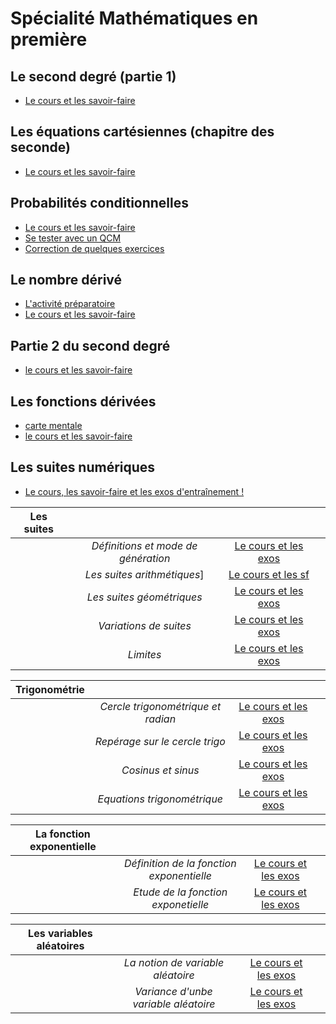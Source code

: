 # Spécialité Mathématiques en première

## Le second degré (partie 1)
- [Le cours et les savoir-faire](m_1_sec_part1_1.pdf)

## Les équations cartésiennes (chapitre des seconde)
- [Le cours et les savoir-faire](maths_1_ch2.pdf)

## Probabilités conditionnelles

- [Le cours et les savoir-faire](m_1_ch3.pdf)
- [Se tester avec un QCM](https://doctools.dgpad.net/exam.php?datas=eyJiYXNlaWQiOiIxWHhYckM2cFFlZzlWdzNVa1I1NzJFTFY0VUV1Y3Q5Q0pkQkJFNGhQX3NubyIsImRlX2Jhc2UiOiIxNWtnV0tfQmNXenhnSER5NjlrVDUyc0ZacmpUSmNsSDg2V19kMWFhNERxTSIsImlkIjoiMWtiRmhCZnBkM3htWTNLSjdwcTBfTGdrU3lIQWVnVWp5a3Y1NjJCR2JGLVUiLCJ1c2VycyI6IkFub255bWUifQ==)
- [Correction de quelques exercices](exo/index.md)


## Le nombre dérivé
- [L'activité préparatoire](m_1_ch4_act.pdf)
- [Le cours et les savoir-faire](m_1_ch4.pdf)


## Partie 2 du second degré
- [le cours et les savoir-faire](m_1_ch5.pdf)

## Les fonctions dérivées
- [carte mentale](maths_1_cm_fonctions_derivees)
- [le cours et les savoir-faire](m_1_ch6.pdf)


## Les suites numériques
- [Le cours, les savoir-faire et les exos d'entraînement !](m_1_ch7.pdf)


|**Les suites**||||
|:----------------:|:---------------:|:----------:|:-----|
||*Définitions et mode de génération*|[Le cours et les exos](m_1_suites_1.pdf)||
||*Les suites arithmétiques*]|[Le cours et les sf](m_1_suites_2.pdf)||
||*Les suites géométriques*|[Le cours et les exos](m_1_suites_3.pdf)||
||*Variations de suites*|[Le cours et les exos](m_1_suites_4.pdf)||
||*Limites*|[Le cours et les exos](m_1_suites_5.pdf)||


|**Trigonométrie**||||
|:----------------:|:---------------:|:----------:|:-----|
||*Cercle trigonométrique et radian*|[Le cours et les exos](m_1_trigo_1.pdf)||
||*Repérage sur le cercle trigo*|[Le cours et les exos](m_1_trigo_2.pdf)||
||*Cosinus et sinus*|[Le cours et les exos](m_1_trigo_3.pdf)||
||*Equations trigonométrique*|[Le cours et les exos](m_1_trigo_4.pdf)||

|**La fonction exponentielle**||||
|:----------------:|:---------------:|:----------:|:-----|
||*Définition de la fonction exponentielle*|[Le cours et les exos](m_1_expo_1.pdf)||
||*Etude de la fonction exponetielle*|[Le cours et les exos](m_1_expo_2.pdf)||

|**Les variables aléatoires**||||
|:----------------:|:---------------:|:----------:|:-----|
||*La notion de variable aléatoire*|[Le cours et les exos](m_1_va_1.pdf)||
||*Variance d'unbe variable aléatoire*|[Le cours et les exos](m_1_va_2.pdf)||